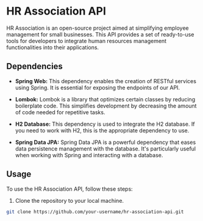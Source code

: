 # HR Association API

HR Association is an open-source project aimed at simplifying employee management for small businesses. This API provides a set of ready-to-use tools for developers to integrate human resources management functionalities into their applications.

## Dependencies

- **Spring Web:** This dependency enables the creation of RESTful services using Spring. It is essential for exposing the endpoints of our API.

- **Lombok:** Lombok is a library that optimizes certain classes by reducing boilerplate code. This simplifies development by decreasing the amount of code needed for repetitive tasks.

- **H2 Database:** This dependency is used to integrate the H2 database. If you need to work with H2, this is the appropriate dependency to use.

- **Spring Data JPA:** Spring Data JPA is a powerful dependency that eases data persistence management with the database. It's particularly useful when working with Spring and interacting with a database.

## Usage

To use the HR Association API, follow these steps:

1. Clone the repository to your local machine.

```bash
git clone https://github.com/your-username/hr-association-api.git
